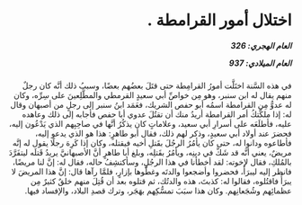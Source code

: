 <h1 dir="rtl">اختلال أمور القرامطة .</h1>

<h5 dir="rtl">العام الهجري:  326

العام الميلادي: 937

</h5>

<p dir="rtl">في هذه السَّنة اختَلَّت أمورُ القرامِطة حتى قتَلَ بعضُهم بعضًا، وسببُ ذلك أنَّه كان رجلٌ منهم يقال له ابن سنبر، وهو مِن خواصِّ أبي سعيدٍ القرمطي والمطَّلِعينَ على سِرِّه، وكان له عدوٌّ مِن القرامطة اسمُه أبو حفص الشريك، فعَمَد ابنُ سنبر إلى رجلٍ من أصبهان وقال له: إذا ملكَّتكُ أمر القرامطة أريدُ منك أن تقتُلَ عدوي أبا حفص فأجابه إلى ذلك وعاهده عليه، فأطلَعَه على أسرارِ أبي سعيد، وعلاماتٍ كان يذكُرُ أنَّها في صاحِبِهم الذي يَدْعُون إليه، فحضرَ عند أولاد أبي سعيدٍ، وذكر لهم ذلك، فقال أبو طاهرٍ: هذا هو الذي يدعو إليه، فأطاعوه ودانوا له، حتى كان يأمُرُ الرجُلَ بقَتلِ أخيه فيقتله، وكان إذا كَرِهَ رجلًا يقول له إنَّه مريضٌ، يعني أنَّه قد شَكَّ في دينِه، ويأمُرُ بقَتلِه، وبلغ أبا طاهرٍ أنَّ الأصبهانيَّ يريدُ قَتلَه ليتفَرَّدَ بالمُلكِ، فقال لإخوته: لقد أخطأنا في هذا الرجُلِ، وسأكتشِفُ حاله، فقال له: إنَّ لنا مريضًا، فانظر إليه ليبرَأَ، فحضروا وأضجعوا والدتَه وغطَّوها بإزارٍ، فلمَّا رآها قال: إنَّ هذا المريضَ لا يبرَأُ فاقتُلوه، فقالوا له: كذبتَ، هذه والدتُك، ثم قتلوه بعد أن قُتِلَ منهم خلقٌ كثيرٌ مِن عظمائِهم وشُجَعانِهم. وكان هذا سبَبَ تمسُّكِهم بهَجَر، وترك قصدِ البلاد، والإفساد فيها.</p></br>
